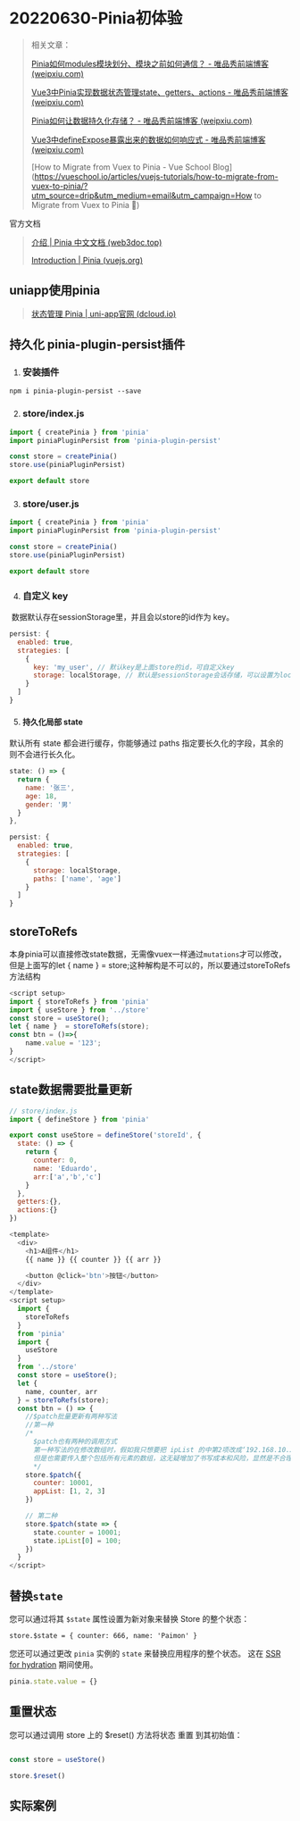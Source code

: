 # 20220630-Pinia初体验

> 相关文章：
>
> [Pinia如何modules模块划分、模块之前如何通信？ - 唯品秀前端博客 (weipxiu.com)](https://www.weipxiu.com/8341.html)
>
> [Vue3中Pinia实现数据状态管理state、getters、actions - 唯品秀前端博客 (weipxiu.com)](https://www.weipxiu.com/8334.html)
>
> [Pinia如何让数据持久化存储？ - 唯品秀前端博客 (weipxiu.com)](https://www.weipxiu.com/8343.html)
>
> [Vue3中defineExpose暴露出来的数据如何响应式 - 唯品秀前端博客 (weipxiu.com)](https://www.weipxiu.com/8581.html)
>
> [How to Migrate from Vuex to Pinia - Vue School Blog](https://vueschool.io/articles/vuejs-tutorials/how-to-migrate-from-vuex-to-pinia/?utm_source=drip&utm_medium=email&utm_campaign=How to Migrate from Vuex to Pinia 🍍)

官方文档

> [介绍 | Pinia 中文文档 (web3doc.top)](https://pinia.web3doc.top/introduction.html#基本示例)
>
> [Introduction | Pinia (vuejs.org)](https://pinia.vuejs.org/introduction.html#basic-example)

## uniapp使用pinia

> [状态管理 Pinia | uni-app官网 (dcloud.io)](https://uniapp.dcloud.io/tutorial/vue3-pinia.html)



## 持久化 pinia-plugin-persist插件

1. ### 安装插件

```
npm i pinia-plugin-persist --save
```

2. ### store/index.js

```js
import { createPinia } from 'pinia'
import piniaPluginPersist from 'pinia-plugin-persist'

const store = createPinia()
store.use(piniaPluginPersist)

export default store
```

3. ### store/user.js

```js
import { createPinia } from 'pinia'
import piniaPluginPersist from 'pinia-plugin-persist'

const store = createPinia()
store.use(piniaPluginPersist)

export default store
```

4. ### 自定义 key

​	数据默认存在sessionStorage里，并且会以store的id作为 key。

```js
persist: {
  enabled: true,
  strategies: [
    {
      key: 'my_user', // 默认key是上面store的id，可自定义key
      storage: localStorage, // 默认是sessionStorage会话存储，可以设置为localStorage本地长存储
    }
  ]
}
```

5. #### 持久化局部 state

默认所有 state 都会进行缓存，你能够通过 paths 指定要长久化的字段，其余的则不会进行长久化。

```js
state: () => {
  return {
    name: '张三',
    age: 18,
    gender: '男'
  }  
},

persist: {
  enabled: true,
  strategies: [
    {
      storage: localStorage,
      paths: ['name', 'age']
    }
  ]
}
```

## storeToRefs

本身pinia可以直接修改state数据，无需像vuex一样通过`mutations`才可以修改，但是上面写的let { name } = store;这种解构是不可以的，所以要通过storeToRefs方法结构

```js
<script setup>
import { storeToRefs } from 'pinia'
import { useStore } from '../store'
const store = useStore();
let { name }  = storeToRefs(store);
const btn = ()=>{
    name.value = '123';
}
</script>
```

## state数据需要批量更新

```js
// store/index.js
import { defineStore } from 'pinia'

export const useStore = defineStore('storeId', {
  state: () => {
    return {
      counter: 0,
      name: 'Eduardo',
      arr:['a','b','c']
    }
  },
  getters:{},
  actions:{}
})
```

```js
<template>
  <div>
    <h1>A组件</h1>
    {{ name }} {{ counter }} {{ arr }}

    <button @click='btn'>按钮</button>
  </div>
</template>
<script setup>
  import {
    storeToRefs
  }
  from 'pinia'
  import {
    useStore
  }
  from '../store'
  const store = useStore();
  let {
    name, counter, arr
  } = storeToRefs(store);
  const btn = () => {
    //$patch批量更新有两种写法
    //第一种
    /*
      $patch也有两种的调用方式
      第一种写法的在修改数组时，假如我只想要把 ipList 的中第2项改成‘192.168.10.222’，
      但是也需要传入整个包括所有元素的数组，这无疑增加了书写成本和风险，显然是不合理的，所以一般都推荐使用第二种传入一个函数的写法
      */
    store.$patch({
      counter: 10001,
      appList: [1, 2, 3]
    })

    // 第二种
    store.$patch(state => {
      state.counter = 10001;
      state.ipList[0] = 100;
    })
  }
</script>
```

## 替换`state`

您可以通过将其 `$state` 属性设置为新对象来替换 Store 的整个状态：

```
store.$state = { counter: 666, name: 'Paimon' }
```

您还可以通过更改 `pinia` 实例的 `state` 来替换应用程序的整个状态。 这在 [SSR for hydration](https://pinia.web3doc.top/ssr/#state-hydration) 期间使用。

```js
pinia.state.value = {}
```

## 重置状态

您可以通过调用 store 上的 $reset() 方法将状态 重置 到其初始值：

```js

const store = useStore()

store.$reset()
```

## 实际案例

